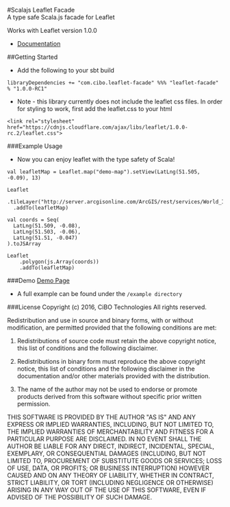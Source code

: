 #Scalajs Leaflet Facade  
A type safe Scala.js facade for Leaflet

Works with Leaflet version 1.0.0
+ [Documentation](http://leafletjs.com/reference-1.0.0.html)

##Getting Started
+ Add the following to your sbt build  
```
libraryDependencies += "com.cibo.leaflet-facade" %%% "leaflet-facade" % "1.0.0-RC1"
```
  
+ Note - this library currently does not include the leaflet css files.  In order for styling to work, first add the leaflet.css to your html
```
<link rel="stylesheet" href="https://cdnjs.cloudflare.com/ajax/libs/leaflet/1.0.0-rc.2/leaflet.css">
```


###Example Usage
+ Now you can enjoy leaflet with the type safety of Scala!    
  
```
val leafletMap = Leaflet.map("demo-map").setView(LatLng(51.505, -0.09), 13)

Leaflet
  .tileLayer("http://server.arcgisonline.com/ArcGIS/rest/services/World_Imagery/MapServer/tile/{z}/{y}/{x}")
  .addTo(leafletMap)

val coords = Seq(
  LatLng(51.509, -0.08),
  LatLng(51.503, -0.06),
  LatLng(51.51, -0.047)
).toJSArray

Leaflet
    .polygon(js.Array(coords))
    .addTo(leafletMap)
```


###Demo
[Demo Page](http://cibotech.github.io/leaflet-facade)  

+ A full example can be found under the `/example directory`


###License
Copyright (c) 2016, CiBO Technologies
All rights reserved.

Redistribution and use in source and binary forms, with or without
modification, are permitted provided that the following conditions are
met:

1. Redistributions of source code must retain the above copyright
notice, this list of conditions and the following disclaimer. 

2. Redistributions in binary form must reproduce the above copyright
notice, this list of conditions and the following disclaimer in
the documentation and/or other materials provided with the
distribution.  

3. The name of the author may not be used to
endorse or promote products derived from this software without
specific prior written permission.

THIS SOFTWARE IS PROVIDED BY THE AUTHOR "AS IS" AND ANY EXPRESS OR
IMPLIED WARRANTIES, INCLUDING, BUT NOT LIMITED TO, THE IMPLIED
WARRANTIES OF MERCHANTABILITY AND FITNESS FOR A PARTICULAR PURPOSE ARE
DISCLAIMED. IN NO EVENT SHALL THE AUTHOR BE LIABLE FOR ANY DIRECT,
INDIRECT, INCIDENTAL, SPECIAL, EXEMPLARY, OR CONSEQUENTIAL DAMAGES
(INCLUDING, BUT NOT LIMITED TO, PROCUREMENT OF SUBSTITUTE GOODS OR
SERVICES; LOSS OF USE, DATA, OR PROFITS; OR BUSINESS INTERRUPTION)
HOWEVER CAUSED AND ON ANY THEORY OF LIABILITY, WHETHER IN CONTRACT,
STRICT LIABILITY, OR TORT (INCLUDING NEGLIGENCE OR OTHERWISE) ARISING
IN ANY WAY OUT OF THE USE OF THIS SOFTWARE, EVEN IF ADVISED OF THE
POSSIBILITY OF SUCH DAMAGE.
